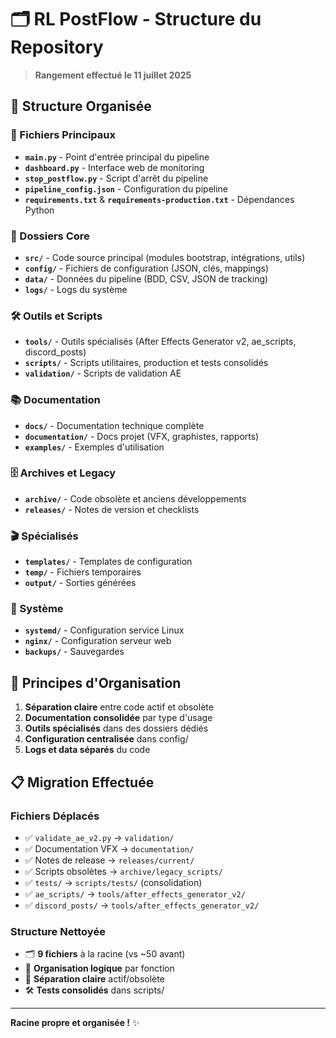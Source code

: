 # 🗂️ RL PostFlow - Structure du Repository
> **Rangement effectué le 11 juillet 2025**

## 📁 Structure Organisée

### **🚀 Fichiers Principaux**
- **`main.py`** - Point d'entrée principal du pipeline
- **`dashboard.py`** - Interface web de monitoring  
- **`stop_postflow.py`** - Script d'arrêt du pipeline
- **`pipeline_config.json`** - Configuration du pipeline
- **`requirements.txt`** & **`requirements-production.txt`** - Dépendances Python

### **📂 Dossiers Core**
- **`src/`** - Code source principal (modules bootstrap, intégrations, utils)
- **`config/`** - Fichiers de configuration (JSON, clés, mappings)
- **`data/`** - Données du pipeline (BDD, CSV, JSON de tracking)
- **`logs/`** - Logs du système

### **🛠️ Outils et Scripts**
- **`tools/`** - Outils spécialisés (After Effects Generator v2, ae_scripts, discord_posts)
- **`scripts/`** - Scripts utilitaires, production et tests consolidés
- **`validation/`** - Scripts de validation AE

### **📚 Documentation**
- **`docs/`** - Documentation technique complète
- **`documentation/`** - Docs projet (VFX, graphistes, rapports)
- **`examples/`** - Exemples d'utilisation

### **🗄️ Archives et Legacy**
- **`archive/`** - Code obsolète et anciens développements
- **`releases/`** - Notes de version et checklists

### **🎬 Spécialisés**
- **`templates/`** - Templates de configuration
- **`temp/`** - Fichiers temporaires
- **`output/`** - Sorties générées

### **🔧 Système**
- **`systemd/`** - Configuration service Linux
- **`nginx/`** - Configuration serveur web
- **`backups/`** - Sauvegardes

## 🎯 Principes d'Organisation

1. **Séparation claire** entre code actif et obsolète
2. **Documentation consolidée** par type d'usage
3. **Outils spécialisés** dans des dossiers dédiés
4. **Configuration centralisée** dans config/
5. **Logs et data séparés** du code

## 📋 Migration Effectuée

### Fichiers Déplacés
- ✅ `validate_ae_v2.py` → `validation/`
- ✅ Documentation VFX → `documentation/`
- ✅ Notes de release → `releases/current/`
- ✅ Scripts obsolètes → `archive/legacy_scripts/`
- ✅ `tests/` → `scripts/tests/` (consolidation)
- ✅ `ae_scripts/` → `tools/after_effects_generator_v2/`
- ✅ `discord_posts/` → `tools/after_effects_generator_v2/`

### Structure Nettoyée
- 🗂️ **9 fichiers** à la racine (vs ~50 avant)
- 📁 **Organisation logique** par fonction
- 🧹 **Séparation claire** actif/obsolète
- 🛠️ **Tests consolidés** dans scripts/

---

**Racine propre et organisée !** ✨
